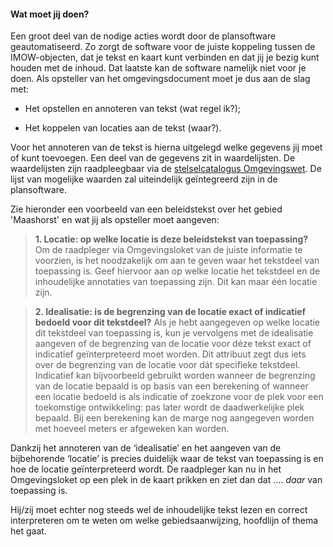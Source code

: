 #### Wat moet jij doen?

Een groot deel van de nodige acties wordt door de plansoftware geautomatiseerd.
Zo zorgt de software voor de juiste koppeling tussen de IMOW-objecten, dat je
tekst en kaart kunt verbinden en dat jij je bezig kunt houden met de inhoud. Dat
laatste kan de software namelijk niet voor je doen. Als opsteller van het
omgevingsdocument moet je dus aan de slag met:

-   Het opstellen en annoteren van tekst (wat regel ik?);

-   Het koppelen van locaties aan de tekst (waar?).

Voor het annoteren van de tekst is hierna uitgelegd welke gegevens jij moet of
kunt toevoegen. Een deel van de gegevens zit in waardelijsten. De waardelijsten
zijn raadpleegbaar via de [stelselcatalogus
Omgevingswet](https://stelselcatalogus.omgevingswet.overheid.nl/waardelijstenpagina).
De lijst van mogelijke waarden zal uiteindelijk geïntegreerd zijn in de
plansoftware.

Zie hieronder een voorbeeld van een beleidstekst over het gebied 'Maashorst' en
wat jij als opsteller moet aangeven:

>   **1. Locatie: op welke locatie is deze beleidstekst van toepassing?**  
>   Om de raadpleger via Omgevingsloket van de juiste informatie te voorzien, is
>   het noodzakelijk om aan te geven waar het tekstdeel van toepassing is. Geef
>   hiervoor aan op welke locatie het tekstdeel en de inhoudelijke annotaties
>   van toepassing zijn. Dit kan maar één locatie zijn.

>   **2. Idealisatie: is de begrenzing van de locatie exact of indicatief
>   bedoeld voor dit tekstdeel?** Als je hebt aangegeven op welke locatie dit
>   tekstdeel van toepassing is, kun je vervolgens met de idealisatie aangeven
>   of de begrenzing van de locatie voor déze tekst exact of indicatief
>   geïnterpreteerd moet worden. Dit attribuut zegt dus iets over de begrenzing
>   van de locatie voor dát specifieke tekstdeel. Indicatief kan bijvoorbeeld
>   gebruikt worden wanneer de begrenzing van de locatie bepaald is op basis van
>   een berekening of wanneer een locatie bedoeld is als indicatie of zoekzone
>   voor de plek voor een toekomstige ontwikkeling: pas later wordt de
>   daadwerkelijke plek bepaald. Bij een berekening kan de marge nog aangegeven
>   worden met hoeveel meters er afgeweken kan worden.

Dankzij het annoteren van de ‘idealisatie’ en het aangeven van de bijbehorende
‘locatie’ is precies duidelijk waar de tekst van toepassing is en hoe de locatie
geïnterpreteerd wordt. De raadpleger kan nu in het Omgevingsloket op een plek in
de kaart prikken en ziet dan dat .... *daar* van toepassing is.

Hij/zij moet echter nog steeds wel de inhoudelijke tekst lezen en correct
interpreteren om te weten om welke gebiedsaanwijzing, hoofdlijn of thema het
gaat.

